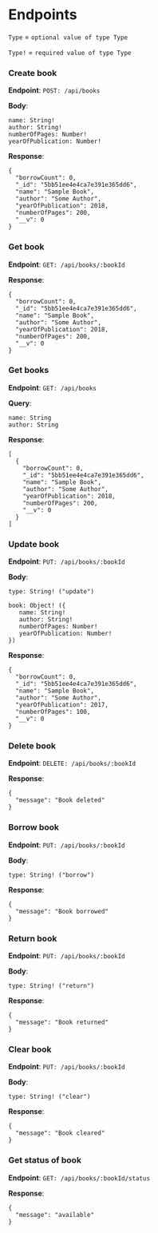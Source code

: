 # Endpoints

`Type` = `optional value of type Type`

`Type!` = `required value of type Type`

### Create book
**Endpoint**:  `POST: /api/books`

**Body**:

    name: String!
    author: String!
    numberOfPages: Number!
    yearOfPublication: Number!

**Response**:

    {
      "borrowCount": 0,
      "_id": "5bb51ee4e4ca7e391e365dd6",
      "name": "Sample Book",
      "author": "Some Author",
      "yearOfPublication": 2018,
      "numberOfPages": 200,
      "__v": 0
    }

### Get book
**Endpoint**:  `GET: /api/books/:bookId`

**Response**:

    {
      "borrowCount": 0,
      "_id": "5bb51ee4e4ca7e391e365dd6",
      "name": "Sample Book",
      "author": "Some Author",
      "yearOfPublication": 2018,
      "numberOfPages": 200,
      "__v": 0
    }


### Get books
**Endpoint**:  `GET: /api/books`

**Query**:

    name: String
    author: String

**Response**:

    [
      {
        "borrowCount": 0,
        "_id": "5bb51ee4e4ca7e391e365dd6",
        "name": "Sample Book",
        "author": "Some Author",
        "yearOfPublication": 2018,
        "numberOfPages": 200,
        "__v": 0
      }
    ]

### Update book
**Endpoint**:  `PUT: /api/books/:bookId`

**Body**:

    type: String! ("update")

    book: Object! ({
       name: String!
       author: String!
       numberOfPages: Number!
       yearOfPublication: Number!
    })

**Response**:

    {
      "borrowCount": 0,
      "_id": "5bb51ee4e4ca7e391e365dd6",
      "name": "Sample Book",
      "author": "Some Author",
      "yearOfPublication": 2017,
      "numberOfPages": 100,
      "__v": 0
    }

### Delete book
**Endpoint**:  `DELETE: /api/books/:bookId`

**Response**:

    {
      "message": "Book deleted"
    }

### Borrow book
**Endpoint**:  `PUT: /api/books/:bookId`

**Body**:

    type: String! ("borrow")

**Response**:

    {
      "message": "Book borrowed"
    }


### Return book
**Endpoint**:  `PUT: /api/books/:bookId`

**Body**:

    type: String! ("return")

**Response**:

    {
      "message": "Book returned"
    }

### Clear book
**Endpoint**:  `PUT: /api/books/:bookId`

**Body**:

    type: String! ("clear")

**Response**:

    {
      "message": "Book cleared"
    }

### Get status of book
**Endpoint**:  `GET: /api/books/:bookId/status`

**Response**:

    {
      "message": "available"
    }
